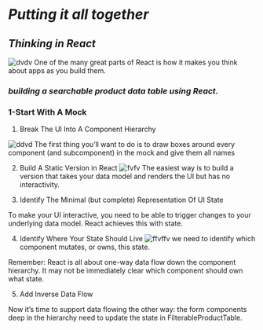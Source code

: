 # ***Putting it all together***


## ***Thinking in React***

![dvdv](https://i.morioh.com/201022/2f6459ee.webp)
One of the many great parts of React is how it makes you think about apps as you build them.

### ***building a searchable product data table using React.***

### 1-Start With A Mock
1. Break The UI Into A Component Hierarchy

![ddvd](https://image.slidesharecdn.com/howtodesigninreact-150730050810-lva1-app6892/95/how-to-design-in-react-5-638.jpg?cb=1438232938)
The first thing you’ll want to do is to draw boxes around every component (and subcomponent) in the mock and give them all names

2. Build A Static Version in React
![fvfv](https://i.stack.imgur.com/Nh3ms.png)
The easiest way is to build a version that takes your data model and renders the UI but has no interactivity.

3. Identify The Minimal (but complete) Representation Of UI State

To make your UI interactive, you need to be able to trigger changes to your underlying data model. React achieves this with state.

4. Identify Where Your State Should Live
![ffvffv](https://miro.medium.com/max/5000/1*XcGM-8E_hGl4fpAr9wJIsA.png)
we need to identify which component mutates, or owns, this state.

Remember: React is all about one-way data flow down the component hierarchy. It may not be immediately clear which component should own what state. 

5. Add Inverse Data Flow

Now it’s time to support data flowing the other way: the form components deep in the hierarchy need to update the state in FilterableProductTable.

